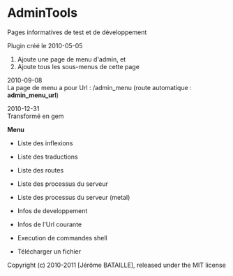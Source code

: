 # AdminTools

Pages informatives de test et de développement

Plugin créé le 2010-05-05

1. Ajoute une page de menu d'admin, et
2. Ajoute tous les sous-menus de cette page

2010-09-08  
	La page de menu a pour Url : /admin_menu (route automatique : **admin_menu_url**)

2010-12-31  
	Transformé en gem  

**Menu**

* Liste des inflexions
* Liste des traductions
* Liste des routes  

* Liste des processus du serveur
* Liste des processus du serveur (metal)  

* Infos de developpement
* Infos de l'Url courante  

* Execution de commandes shell
* Télécharger un fichier

Copyright (c) 2010-2011 [Jérôme BATAILLE], released under the MIT license
